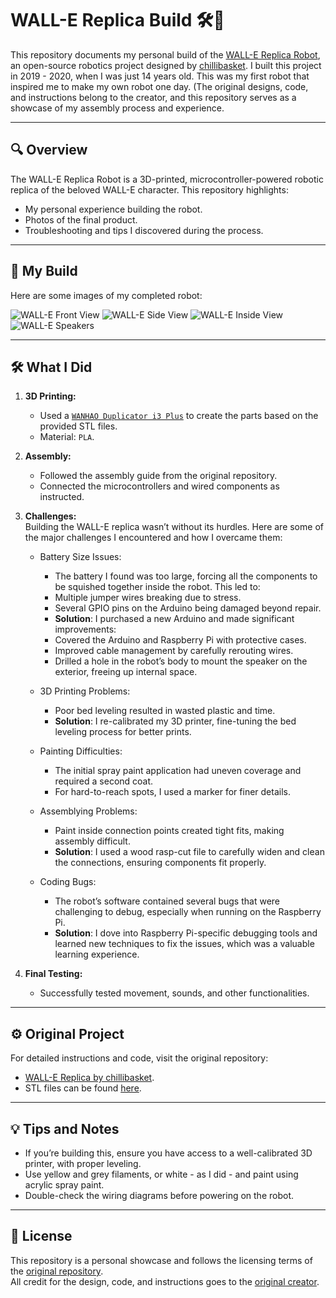 # WALL-E Replica Build 🛠️🤖

This repository documents my personal build of the [WALL-E Replica Robot](https://wired.chillibasket.com/3d-printed-wall-e/), an open-source robotics project designed by [chillibasket](https://github.com/chillibasket). I built this project in 2019 - 2020, when I was just 14 years old. This was my first robot that inspired me to make my own robot one day. (The original designs, code, and instructions belong to the creator, and this repository serves as a showcase of my assembly process and experience.

---

## 🔍 Overview

The WALL-E Replica Robot is a 3D-printed, microcontroller-powered robotic replica of the beloved WALL-E character. This repository highlights:
- My personal experience building the robot.
- Photos of the final product.
- Troubleshooting and tips I discovered during the process.

---

## 📸 My Build

Here are some images of my completed robot:

![WALL-E Front View](images/front_view.jpg)
![WALL-E Side View](images/side_view.jpg)
![WALL-E Inside View](images/inside_view.jpg)
![WALL-E Speakers](images/speakers.jpg)

---

## 🛠️ What I Did

1. **3D Printing:**
   - Used a [`WANHAO Duplicator i3 Plus`](https://wanhao.store/products/wanhao-i3-plus-mkii) to create the parts based on the provided STL files.
   - Material: `PLA`.

2. **Assembly:**
   - Followed the assembly guide from the original repository.
   - Connected the microcontrollers and wired components as instructed.

3. **Challenges:** \
   Building the WALL-E replica wasn’t without its hurdles. Here are some of the major challenges I encountered and how I overcame them:

   - Battery Size Issues:

      - The battery I found was too large, forcing all the components to be squished together inside the robot. This led to:
      - Multiple jumper wires breaking due to stress.
      - Several GPIO pins on the Arduino being damaged beyond repair.
      - **Solution**: I purchased a new Arduino and made significant improvements:
      - Covered the Arduino and Raspberry Pi with protective cases.
      - Improved cable management by carefully rerouting wires.
      - Drilled a hole in the robot’s body to mount the speaker on the exterior, freeing up internal space.

   - 3D Printing Problems:

      - Poor bed leveling resulted in wasted plastic and time.
      - **Solution**: I re-calibrated my 3D printer, fine-tuning the bed leveling process for better prints.
     
   - Painting Difficulties:

      - The initial spray paint application had uneven coverage and required a second coat.
      - For hard-to-reach spots, I used a marker for finer details.
    
   - Assemblying Problems:

     - Paint inside connection points created tight fits, making assembly difficult.
     - **Solution**: I used a wood rasp-cut file to carefully widen and clean the connections, ensuring components fit properly.

   - Coding Bugs:

      - The robot’s software contained several bugs that were challenging to debug, especially when running on the Raspberry Pi.
      - **Solution**: I dove into Raspberry Pi-specific debugging tools and learned new techniques to fix the issues, which was a valuable learning experience.

4. **Final Testing:**
   - Successfully tested movement, sounds, and other functionalities.

---

## ⚙️ Original Project

For detailed instructions and code, visit the original repository:  
- [WALL-E Replica by chillibasket](https://github.com/chillibasket/walle-replica).
- STL files can be found [here](https://www.thingiverse.com/thing:3703555).

---

## 💡 Tips and Notes

- If you’re building this, ensure you have access to a well-calibrated 3D printer, with proper leveling.
- Use yellow and grey filaments, or white - as I did - and paint using acrylic spray paint.
- Double-check the wiring diagrams before powering on the robot.

---

## 📝 License

This repository is a personal showcase and follows the licensing terms of the [original repository](https://github.com/chillibasket/walle-replica).  
All credit for the design, code, and instructions goes to the [original creator](https://github.com/chillibasket).

